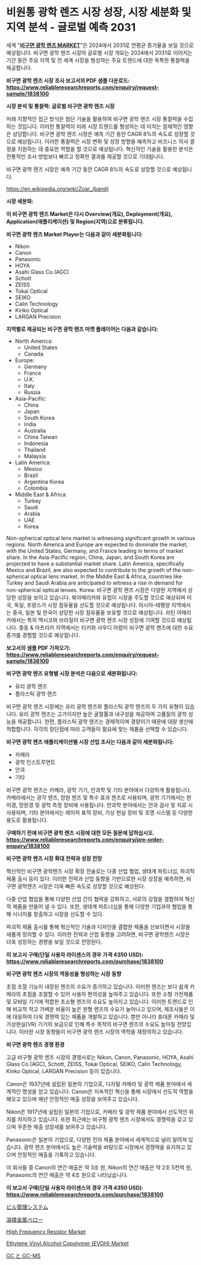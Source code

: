 <p><h1>비원통 광학 렌즈 시장 성장, 시장 세분화 및 지역 분석 - 글로벌 예측 2031</h1></p><p>세계 "<strong><a href="https://www.reliableresearchreports.com/non-spherical-optical-lens-r1838100">비구면 광학 렌즈 MARKET</a></strong>"은 2024에서 2031로 연평균 증가율을 보일 것으로 예상됩니다. 비구면 광학 렌즈 시장의 글로벌 시장 개요는 2024에서 2031로 이어지는 기간 동안 주요 지역 및 전 세계 시장을 형성하는 주요 트렌드에 대한 독특한 통찰력을 제공합니다.</p>
<p><strong>비구면 광학 렌즈 시장 조사 보고서의 PDF 샘플 다운로드: <a href="https://www.reliableresearchreports.com/enquiry/request-sample/1838100">https://www.reliableresearchreports.com/enquiry/request-sample/1838100</a></strong></p>
<p><strong>시장 분석 및 통찰력: 글로벌 비구면 광학 렌즈 시장</strong></p>
<p><p>미래 지향적인 접근 방식은 첨단 기술을 활용하여 비구면 광학 렌즈 시장 통찰력을 수집하는 것입니다. 이러한 통찰력이 미래 시장 트렌드를 형성하는 데 미치는 잠재적인 영향은 상당합니다. 비구면 광학 렌즈 시장은 예측 기간 동안 CAGR 8%의 속도로 성장할 것으로 예상됩니다. 이러한 통찰력은 시장 변화 및 성장 방향을 예측하고 비즈니스 의사 결정을 지원하는 데 중요한 역할을 할 것으로 예상됩니다. 혁신적인 기술을 활용한 분석은 전통적인 조사 방법보다 빠르고 정확한 결과를 제공할 것으로 기대됩니다.</p><p>비구면 광학 렌즈 시장은 예측 기간 동안 CAGR 8%의 속도로 성장할 것으로 예상됩니다.</p></p>
<p><a href="%7CAUTHORITHY_DOMAIN_URL%7C">https://en.wikipedia.org/wiki/Zoar_(band)</a></p>
<p><strong>시장 세분화:</strong></p>
<p><strong>이 비구면 광학 렌즈 Market은 다시 Overview(개요), Deployment(개요), Application(애플리케이션) 및 Region(지역)으로 분류됩니다.</strong></p>
<p><strong>비구면 광학 렌즈 Market Player는 다음과 같이 세분화됩니다:</strong></p>
<p><ul><li>Nikon</li><li>Canon</li><li>Panasonic</li><li>HOYA</li><li>Asahi Glass Co.(AGC)</li><li>Schott</li><li>ZEISS</li><li>Tokai Optical</li><li>SEIKO</li><li>Calin Technology</li><li>Kinko Optical</li><li>LARGAN Precision</li></ul></p>
<p><strong>지역별로 제공되는 비구면 광학 렌즈 마켓 플레이어는 다음과 같습니다:</strong></p>
<p><ul>
    <li>
        North America:
        <ul>
            <li>United States</li>
            <li>Canada</li>
        </ul>
    </li>
    <li>
        Europe:
        <ul>
            <li>Germany</li>
            <li>France</li>
            <li>U.K.</li>
            <li>Italy</li>
            <li>Russia</li>
        </ul>
    </li>
    <li>
        Asia-Pacific:
        <ul>
            <li>China</li>
            <li>Japan</li>
            <li>South Korea</li>
            <li>India</li>
            <li>Australia</li>
            <li>China Taiwan</li>
            <li>Indonesia</li>
            <li>Thailand</li>
            <li>Malaysia</li>
        </ul>
    </li>
    <li>
        Latin America:
        <ul>
            <li>Mexico</li>
            <li>Brazil</li>
            <li>Argentina Korea</li>
            <li>Colombia</li>
        </ul>
    </li>
    <li>
        Middle East & Africa:
        <ul>
            <li>Turkey</li>
            <li>Saudi</li>
            <li>Arabia</li>
            <li>UAE</li>
            <li>Korea</li>
        </ul>
    </li>
    </ul></p>
<p><p>Non-spherical optical lens market is witnessing significant growth in various regions. North America and Europe are expected to dominate the market, with the United States, Germany, and France leading in terms of market share. In the Asia-Pacific region, China, Japan, and South Korea are projected to have a substantial market share. Latin America, specifically Mexico and Brazil, are also expected to contribute to the growth of the non-spherical optical lens market. In the Middle East & Africa, countries like Turkey and Saudi Arabia are anticipated to witness a rise in demand for non-spherical optical lenses. Korea: 비구면 광학 렌즈 시장은 다양한 지역에서 상당한 성장을 보이고 있습니다. 북아메리카와 유럽이 시장을 주도할 것으로 예상되며 미국, 독일, 프랑스가 시장 점유율을 선도할 것으로 예상됩니다. 아시아-태평양 지역에서는 중국, 일본 및 한국이 상당한 시장 점유율을 보유할 것으로 예상됩니다. 라틴 아메리카에서는 특히 멕시코와 브라질이 비구면 광학 렌즈 시장 성장에 기여할 것으로 예상됩니다. 중동 & 아프리카 지역에서는 터키와 사우디 아랍이 비구면 광학 렌즈에 대한 수요 증가를 경험할 것으로 예상됩니다.</p></p>
<p><strong>보고서의 샘플 PDF 가져오기: <a href="https://www.reliableresearchreports.com/enquiry/request-sample/1838100">https://www.reliableresearchreports.com/enquiry/request-sample/1838100</a></strong></p>
<p><strong>비구면 광학 렌즈 유형별 시장 분석은 다음으로 세분화됩니다:</strong></p>
<p><ul><li>유리 광학 렌즈</li><li>플라스틱 광학 렌즈</li></ul></p>
<p><p>비구면 광학 렌즈 시장에는 유리 광학 렌즈와 플라스틱 광학 렌즈의 두 가지 유형이 있습니다. 유리 광학 렌즈는 고가이지만 높은 굴절률과 내구성을 제공하여 고품질의 광학 성능을 제공합니다. 한편, 플라스틱 광학 렌즈는 경제적이며 경량이기 때문에 대량 생산에 적합합니다. 각각의 장단점에 따라 고객들이 필요에 맞는 제품을 선택할 수 있습니다.</p></p>
<p><strong>비구면 광학 렌즈 애플리케이션별 시장 산업 조사는 다음과 같이 세분화됩니다:</strong></p>
<p><ul><li>카메라</li><li>광학 인스트루먼트</li><li>안과</li><li>기타</li></ul></p>
<p><p>비구면 광학 렌즈는 카메라, 광학 기기, 안과학 및 기타 분야에서 다양하게 활용됩니다. 카메라에서는 광각 렌즈, 망원 렌즈 및 특수 효과 렌즈로 사용되며, 광학 기기에서는 현미경, 망원경 및 광학 측정 장비에 사용됩니다. 안과학 분야에서는 안과 검사 및 치료 시 사용되며, 기타 분야에서는 레이저 표적 장비, 가상 현실 장비 및 조명 시스템 등 다양한 용도로 활용됩니다.</p></p>
<p><strong>구매하기 전에 비구면 광학 렌즈 시장에 대한 모든 질문에 답하십시오. <a href="https://www.reliableresearchreports.com/enquiry/pre-order-enquiry/1838100">https://www.reliableresearchreports.com/enquiry/pre-order-enquiry/1838100</a></strong></p>
<p><strong>비구면 광학 렌즈 시장 확대 전략과 성장 전망</strong></p>
<p><p>혁신적인 비구면 광학렌즈 시장 확장 전술로는 다중 산업 협업, 생태계 파트너십, 파괴적 제품 출시 등이 있다. 이러한 전략과 산업 동향을 기반으로한 시장 성장을 예측하면, 비구면 광학렌즈 시장은 더욱 빠른 속도로 성장할 것으로 예상된다. </p><p>다중 산업 협업을 통해 다양한 산업 간의 협력을 강화하고, 서로의 강점을 결합하여 혁신적 제품을 만들어 낼 수 있다. 또한, 생태계 파트너십을 통해 다양한 기업과의 협업을 통해 시너지를 창출하고 시장을 선도할 수 있다. </p><p>파괴적 제품 출시를 통해 혁신적인 기술과 디자인을 결합한 제품을 선보이면서 시장을 새롭게 정의할 수 있다. 이러한 전략과 산업 동향을 고려하면, 비구면 광학렌즈 시장은 더욱 성장하는 경향을 보일 것으로 전망된다.</p></p>
<p><strong>이 보고서 구매(단일 사용자 라이센스의 경우 가격 4350 USD): <a href="https://www.reliableresearchreports.com/purchase/1838100">https://www.reliableresearchreports.com/purchase/1838100</a></strong></p>
<p><strong>비구면 광학 렌즈 시장의 역동성을 형성하는 시장 동향</strong></p>
<p><p>초점 조절 기능이 내장된 렌즈의 수요가 증가하고 있습니다. 이러한 렌즈는 보다 쉽게 카메라의 초점을 조절할 수 있어 사용자 편의성을 높여주고 있습니다. 또한 소형 가전제품 및 모바일 기기에 적합한 초소형 렌즈의 수요도 높아지고 있습니다. 이러한 트렌드로 인해 비교적 작고 가벼운 비율이 높은 원형 렌즈의 수요가 늘어나고 있으며, 제조사들은 이에 대응하여 더욱 경쟁력 있는 제품을 개발하고 있습니다. 뿐만 아니라 휴대폰 카메라 및 가상현실(VR) 기기의 보급으로 인해 특수 목적의 비구면 렌즈의 수요도 높아질 전망입니다. 이러한 시장 동향들이 비구면 광학 렌즈 시장의 역학을 재정의하고 있습니다.</p></p>
<p><strong>비구면 광학 렌즈 경쟁 환경</strong></p>
<p><p>고급 비구형 광학 렌즈 시장의 경쟁사로는 Nikon, Canon, Panasonic, HOYA, Asahi Glass Co.(AGC), Schott, ZEISS, Tokai Optical, SEIKO, Calin Technology, Kinko Optical, LARGAN Precision 등이 있습니다.</p><p>Canon은 1937년에 설립된 일본의 기업으로, 디지털 카메라 및 광학 제품 분야에서 세계적인 명성을 얻고 있습니다. Canon은 지속적인 혁신을 통해 시장에서 선도적 역할을 해오고 있으며 매년 안정적인 매출 성장을 보여주고 있습니다.</p><p>Nikon은 1917년에 설립된 일본의 기업으로, 카메라 및 광학 제품 분야에서 선도적인 위치를 차지하고 있습니다. 또한 최근에는 비구형 광학 렌즈 시장에서도 경쟁력을 갖고 있으며 꾸준한 매출 성장세를 보여주고 있습니다.</p><p>Panasonic은 일본의 기업으로, 다양한 전자 제품 분야에서 세계적으로 널리 알려져 있습니다. 광학 렌즈 분야에서도 높은 기술력을 바탕으로 시장에서 경쟁력을 유지하고 있으며 안정적인 매출을 기록하고 있습니다.</p><p>이 회사들 중 Canon의 연간 매출은 약 3조 원, Nikon의 연간 매출은 약 2조 5천억 원, Panasonic의 연간 매출은 약 4조 원으로 나타났습니다.</p></p>
<p><strong>이 보고서 구매(단일 사용자 라이센스의 경우 가격 4350 USD): <a href="https://www.reliableresearchreports.com/purchase/1838100">https://www.reliableresearchreports.com/purchase/1838100</a></strong></p>
<p><p><a href="https://medium.com/@val0mzimin/%E3%82%B0%E3%83%AD%E3%83%BC%E3%83%90%E3%83%AB%E3%81%AA%E3%83%93%E3%83%AB%E7%AE%A1%E7%90%86%E3%82%B7%E3%82%B9%E3%83%86%E3%83%A0%E5%B8%82%E5%A0%B4%E3%81%AE%E5%8B%95%E5%90%91-%E4%BA%88%E6%B8%AC-%E5%BD%B1%E9%9F%BF%E5%88%86%E6%9E%90-2024%E5%B9%B4%E3%81%8B%E3%82%892031%E5%B9%B4-%E3%82%92104%E3%83%9A%E3%83%BC%E3%82%B8%E3%81%A7%E7%B6%B2%E7%BE%85%E3%81%97%E3%81%A6%E3%81%84%E3%81%BE%E3%81%99-2775120ea275">ビル管理システム</a></p><p><a href="https://github.com/TerrellConn/Market-Research-Report-List-3/blob/main/250059084450.md">溶接金属ベロー</a></p><p><a href="https://www.linkedin.com/pulse/high-frequency-resistor-market-size-type-metal-film-resistorsthin-pdthc?trackingId=X1jprqbASzmMIHgXcP36JQ%3D%3D">High Frequency Resistor Market</a></p><p><a href="https://issuu.com/reportprime-2/docs/ethylene-vinyl-alcohol-copolymer-ev_08729ede8d6e07">Ethylene Vinyl Alcohol Copolymer (EVOH) Market</a></p><p><a href="https://github.com/RandallRunte2023/Market-Research-Report-List-2/blob/main/602557384451.md">GC と GC-MS</a></p></p>